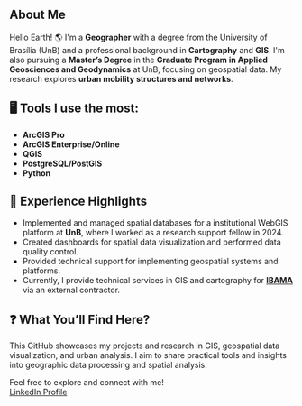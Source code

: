 ## About Me  
Hello Earth! 🌎
I'm a **Geographer** with a degree from the University of Brasília (UnB) and a professional background in **Cartography** and **GIS**. I'm also pursuing a **Master’s Degree** in the **Graduate Program in Applied Geosciences and Geodynamics** at UnB, focusing on geospatial data. My research explores **urban mobility structures and networks**.

## 🖥️ Tools I use the most:
- **ArcGIS Pro**
- **ArcGIS Enterprise/Online**
- **QGIS**
- **PostgreSQL/PostGIS**
- **Python**

## 💼 Experience Highlights
- Implemented and managed spatial databases for a institutional WebGIS platform at **UnB**, where I worked as a research support fellow in 2024.
- Created dashboards for spatial data visualization and performed data quality control.
- Provided technical support for implementing geospatial systems and platforms.
- Currently, I provide technical services in GIS and cartography for [**IBAMA**](https://pamgia.ibama.gov.br/home/) via an external contractor.

## ❓ What You’ll Find Here?
This GitHub showcases my projects and research in GIS, geospatial data visualization, and urban analysis. I aim to share practical tools and insights into geographic data processing and spatial analysis.

Feel free to explore and connect with me!  
[LinkedIn Profile](https://www.linkedin.com/in/vagnerferrazjr/)